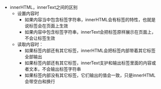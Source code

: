- innerHTML，innerText之间的区别
  - 设置内容时
    - 如果内容当中包含标签字符串，innerHTML会有标签的特性，也就是说标签会在页面上生效
    - 如果内容中包含标签字符串，innerText会把标签原样展示在页面上，不会让标签生效
  - 读取内容时：
    - 如果标签内部还有其它标签，innerHTML会把标签内部带着其它标签全部输出
    - 如果标签内部还有其它标签，innerText支护和输出标签里面的内容或者文本，不会输出标签字符串
    - 如果标签内部没有其它标签，它们输出的值会一致，只是innerHTML会带空白和换行

